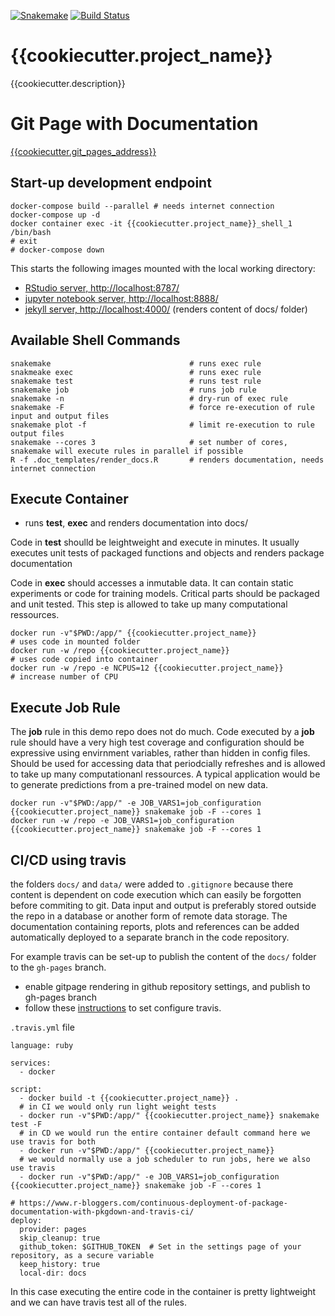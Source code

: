 [![Snakemake](https://img.shields.io/badge/snakemake-≥5.6.0-brightgreen.svg?style=flat)](https://snakemake.readthedocs.io)
[![Build Status]({{cookiecutter.travis_badge}})]({{cookiecutter.travis_address}})

# {{cookiecutter.project_name}}

{{cookiecutter.description}}

# Git Page with Documentation

[{{cookiecutter.git_pages_address}}]({{cookiecutter.git_pages_address}})

## Start-up development endpoint

```
docker-compose build --parallel # needs internet connection
docker-compose up -d 
docker container exec -it {{cookiecutter.project_name}}_shell_1 /bin/bash 
# exit
# docker-compose down
```

This starts the following images mounted with the local working directory:
- [RStudio server, http://localhost:8787/](http://localhost:8787/)
- [jupyter notebook server, http://localhost:8888/](http://localhost:8888/)
- [jekyll server, http://localhost:4000/](http://localhost:4000/) (renders content of docs/ folder)

## Available Shell Commands

```
snakemake                               # runs exec rule
snakmeake exec                          # runs exec rule
snakemake test                          # runs test rule
snakemake job                           # runs job rule
snakemake -n                            # dry-run of exec rule
snakemake -F                            # force re-execution of rule input and output files
snakemake plot -f                       # limit re-execution to rule output files
snakemake --cores 3                     # set number of cores, snakemake will execute rules in parallel if possible
R -f .doc_templates/render_docs.R       # renders documentation, needs internet connection
```

## Execute Container

- runs **test**, **exec** and renders documentation into docs/

Code in **test** shoulld be leightweight and execute in minutes. It usually executes unit tests of packaged functions and objects and renders package documentation

Code in **exec** should accesses a inmutable data. It can contain static experiments or code for training models. 
Critical parts should be packaged and unit tested. This step is allowed to take up many computational ressources.

```
docker run -v"$PWD:/app/" {{cookiecutter.project_name}}               # uses code in mounted folder
docker run -w /repo {{cookiecutter.project_name}}                     # uses code copied into container
docker run -w /repo -e NCPUS=12 {{cookiecutter.project_name}}         # increase number of CPU

```

## Execute Job Rule

The **job** rule in this demo repo does not do much. Code executed by a **job** rule should have a very high test coverage and configuration should be expressive using envirnment variables, rather than hidden in config files. Should be used for accessing data that periodcially refreshes and is allowed to take up many computationanl ressources. A typical application would be to generate predictions from a pre-trained model on new data.

```
docker run -v"$PWD:/app/" -e JOB_VARS1=job_configuration {{cookiecutter.project_name}} snakemake job -F --cores 1
docker run -w /repo -e JOB_VARS1=job_configuration {{cookiecutter.project_name}} snakemake job -F --cores 1
```

## CI/CD using travis

the folders `docs/` and `data/` were added to `.gitignore` because there content is dependent on code execution which can easily be forgotten before commiting to git. Data input and output is preferably stored outside the repo in a database or another form of remote data storage. The documentation containing reports, plots and references can be added automatically deployed to a separate branch in the code repository.

For example travis can be set-up to publish the content of the `docs/` folder to the `gh-pages` branch.

- enable gitpage rendering in github repository settings, and publish to gh-pages branch
- follow these [instructions](https://www.r-bloggers.com/continuous-deployment-of-package-documentation-with-pkgdown-and-travis-ci/) to set configure travis.


`.travis.yml` file

```
language: ruby

services:
  - docker
  
script: 
  - docker build -t {{cookiecutter.project_name}} .
  # in CI we would only run light weight tests 
  - docker run -v"$PWD:/app/" {{cookiecutter.project_name}} snakemake test -F
  # in CD we would run the entire container default command here we use travis for both
  - docker run -v"$PWD:/app/" {{cookiecutter.project_name}}
  # we would normally use a job scheduler to run jobs, here we also use travis
  - docker run -v"$PWD:/app/" -e JOB_VARS1=job_configuration {{cookiecutter.project_name}} snakemake job -F --cores 1
  
# https://www.r-bloggers.com/continuous-deployment-of-package-documentation-with-pkgdown-and-travis-ci/
deploy:
  provider: pages
  skip_cleanup: true
  github_token: $GITHUB_TOKEN  # Set in the settings page of your repository, as a secure variable
  keep_history: true
  local-dir: docs
```


In this case executing the entire code in the container is pretty lightweight and we can have travis test all of the rules.

